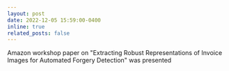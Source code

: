 ```yaml
---
layout: post
date: 2022-12-05 15:59:00-0400
inline: true
related_posts: false
---
```


Amazon workshop paper on "Extracting Robust Representations of Invoice Images for
Automated Forgery Detection" was presented
